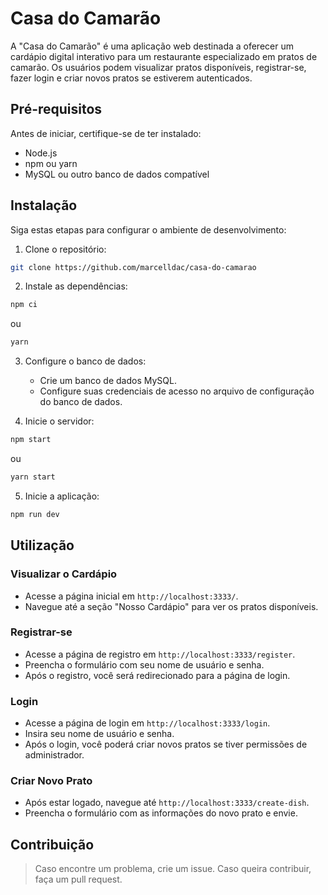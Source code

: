 # Casa do Camarão

A "Casa do Camarão" é uma aplicação web destinada a oferecer um cardápio digital interativo para um restaurante especializado em pratos de camarão. Os usuários podem visualizar pratos disponíveis, registrar-se, fazer login e criar novos pratos se estiverem autenticados.

## Pré-requisitos

Antes de iniciar, certifique-se de ter instalado:

- Node.js
- npm ou yarn
- MySQL ou outro banco de dados compatível

## Instalação

Siga estas etapas para configurar o ambiente de desenvolvimento:

1. Clone o repositório:

```bash
git clone https://github.com/marcelldac/casa-do-camarao
```

2. Instale as dependências:

```bash
npm ci
```

ou

```bash
yarn
```

3. Configure o banco de dados:

   - Crie um banco de dados MySQL.
   - Configure suas credenciais de acesso no arquivo de configuração do banco de dados.

4. Inicie o servidor:

```bash
npm start
```

ou

```bash
yarn start
```

5. Inicie a aplicação:

```bash
npm run dev
```

## Utilização

### Visualizar o Cardápio

- Acesse a página inicial em `http://localhost:3333/`.
- Navegue até a seção "Nosso Cardápio" para ver os pratos disponíveis.

### Registrar-se

- Acesse a página de registro em `http://localhost:3333/register`.
- Preencha o formulário com seu nome de usuário e senha.
- Após o registro, você será redirecionado para a página de login.

### Login

- Acesse a página de login em `http://localhost:3333/login`.
- Insira seu nome de usuário e senha.
- Após o login, você poderá criar novos pratos se tiver permissões de administrador.

### Criar Novo Prato

- Após estar logado, navegue até `http://localhost:3333/create-dish`.
- Preencha o formulário com as informações do novo prato e envie.

## Contribuição

> Caso encontre um problema, crie um issue.
> Caso queira contribuir, faça um pull request.
